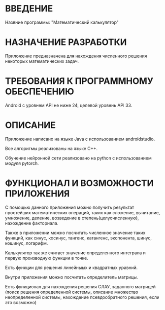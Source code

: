 # ВВЕДЕНИЕ

Назвние программы: "Математический калькулятор"

# НАЗНАЧЕНИЕ РАЗРАБОТКИ

Приложение предназначена для нахождения численного решения некоторых математических задач.

# ТРЕБОВАНИЯ К ПРОГРАММНОМУ ОБЕСПЕЧЕНИЮ

Android с уровнем API не ниже 24, целевой уровень API 33.

# ОПИСАНИЕ

Приложение написано на языке Java c использованием androidstudio.

Все алгоритмы реализованы на языке С++. 

Обучение нейронной сети реализовано на python c использованием модуля pytorch.




# ФУНКЦИОНАЛ И ВОЗМОЖНОСТИ ПРИЛОЖЕНИЯ

С помощью данного приложения можно получить результат простейших математических операций, таких как сложение, вычитание, умножение, деление, возведение в степень(целуочисленную), нахождение факториала. 

Также в приложении можно посчитать численное значение таких функций, как синус, косинус, тангенс, катангенс, экспонента, шинус, кошинус, логарифм. 

Калькулятор так же считает значение определенного интеграла и первую производную функции в точке. 

Есть функции для решения линейныых и квадратных уравний. 

Внутри приложения можно посчитать определитель матрицы.

Есть функционал для нахождения решения СЛАУ, заданного матрицей (поиск решения определенной системы, описание множество неопределенной системы, нахождение псевдообратного решения, если это возможно)

# 
